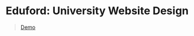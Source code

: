 # Eduford: University Website Design

> [Demo](https://black-widow007.github.io/university-website-design/)

